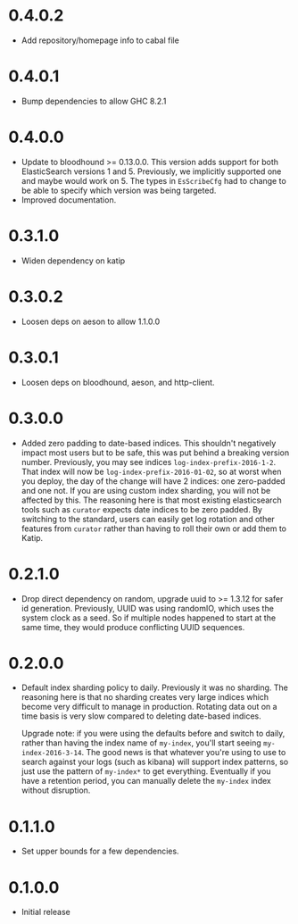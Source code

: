 0.4.0.2
=======
* Add repository/homepage info to cabal file

0.4.0.1
=======
* Bump dependencies to allow GHC 8.2.1

0.4.0.0
=======
* Update to bloodhound >= 0.13.0.0. This version adds support for both ElasticSearch versions 1 and 5. Previously, we implicitly supported one and maybe would work on 5. The types in `EsScribeCfg` had to change to be able to specify which version was being targeted.
* Improved documentation.

0.3.1.0
=======
* Widen dependency on katip

0.3.0.2
=======
* Loosen deps on aeson to allow 1.1.0.0

0.3.0.1
=======
* Loosen deps on bloodhound, aeson, and http-client.

0.3.0.0
==============
* Added zero padding to date-based indices. This shouldn't negatively
  impact most users but to be safe, this was put behind a breaking
  version number. Previously, you may see indices
  `log-index-prefix-2016-1-2`. That index will now be
  `log-index-prefix-2016-01-02`, so at worst when you deploy, the day
  of the change will have 2 indices: one zero-padded and one not. If
  you are using custom index sharding, you will not be affected by
  this. The reasoning here is that most existing elasticsearch tools
  such as `curator` expects date indices to be zero padded. By
  switching to the standard, users can easily get log rotation and
  other features from `curator` rather than having to roll their own
  or add them to Katip.

0.2.1.0
==============

* Drop direct dependency on random, upgrade uuid to >= 1.3.12 for
  safer id generation. Previously, UUID was using randomIO, which uses
  the system clock as a seed. So if multiple nodes happened to start
  at the same time, they would produce conflicting UUID sequences.

0.2.0.0
==============

* Default index sharding policy to daily. Previously it was no
  sharding. The reasoning here is that no sharding creates very large
  indices which become very difficult to manage in
  production. Rotating data out on a time basis is very slow compared
  to deleting date-based indices.

  Upgrade note: if you were using the defaults before and switch to
  daily, rather than having the index name of `my-index`, you'll start
  seeing `my-index-2016-3-14`. The good news is that whatever you're
  using to use to search against your logs (such as kibana) will
  support index patterns, so just use the pattern of `my-index*` to
  get everything. Eventually if you have a retention period, you can
  manually delete the `my-index` index without disruption.


0.1.1.0
==============

* Set upper bounds for a few dependencies.

0.1.0.0
==============

* Initial release
